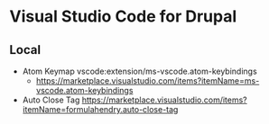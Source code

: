 # Visual Studio Code for Drupal

## Local
* Atom Keymap vscode:extension/ms-vscode.atom-keybindings
  - https://marketplace.visualstudio.com/items?itemName=ms-vscode.atom-keybindings
* Auto Close Tag https://marketplace.visualstudio.com/items?itemName=formulahendry.auto-close-tag
